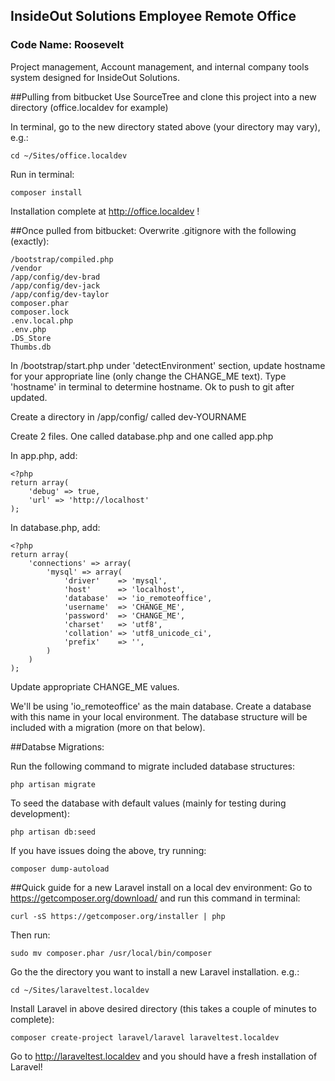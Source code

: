 ## InsideOut Solutions Employee Remote Office

### Code Name: Roosevelt

Project management, Account management, and internal company tools system designed for InsideOut Solutions.

##Pulling from bitbucket
Use SourceTree and clone this project into a new directory (office.localdev for example)

In terminal, go to the new directory stated above (your directory may vary), e.g.:

	cd ~/Sites/office.localdev

Run in terminal:

	composer install

Installation complete at http://office.localdev !

##Once pulled from bitbucket:
Overwrite .gitignore with the following (exactly):

	/bootstrap/compiled.php
	/vendor
	/app/config/dev-brad
	/app/config/dev-jack
	/app/config/dev-taylor
	composer.phar
	composer.lock
	.env.local.php
	.env.php
	.DS_Store
	Thumbs.db

In /bootstrap/start.php under 'detectEnvironment' section, update hostname for your appropriate line (only change the CHANGE_ME text). Type 'hostname' in terminal to determine hostname. Ok to push to git after updated.

Create a directory in /app/config/ called dev-YOURNAME

Create 2 files. One called database.php and one called app.php

In app.php, add:

	<?php
	return array(
		'debug' => true,
		'url' => 'http://localhost'
	);

In database.php, add:

	<?php
	return array(
		'connections' => array(
			'mysql' => array(
				'driver'    => 'mysql',
				'host'      => 'localhost',
				'database'  => 'io_remoteoffice',
				'username'  => 'CHANGE_ME',
				'password'  => 'CHANGE_ME',
				'charset'   => 'utf8',
				'collation' => 'utf8_unicode_ci',
				'prefix'    => '',
			)
		)
	);

Update appropriate CHANGE_ME values.

We'll be using 'io_remoteoffice' as the main database. Create a database with this name in your local environment. The database structure will be included with a migration (more on that below).

##Databse Migrations:

Run the following command to migrate included database structures:

	php artisan migrate

To seed the database with default values (mainly for testing during development):

	php artisan db:seed

If you have issues doing the above, try running:

	composer dump-autoload


##Quick guide for a new Laravel install on a local dev environment:
Go to https://getcomposer.org/download/ and run this command in terminal:

	curl -sS https://getcomposer.org/installer | php

Then run:

	sudo mv composer.phar /usr/local/bin/composer

Go the the directory you want to install a new Laravel installation. e.g.:

	cd ~/Sites/laraveltest.localdev

Install Laravel in above desired directory (this takes a couple of minutes to complete):

	composer create-project laravel/laravel laraveltest.localdev

Go to http://laraveltest.localdev and you should have a fresh installation of Laravel!
